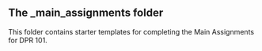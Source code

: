 ## The _main_assignments folder

This folder contains starter templates for completing the Main Assignments for DPR 101.
